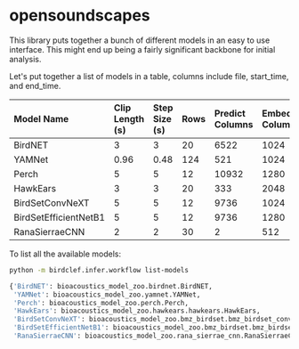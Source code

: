 # opensoundscapes

This library puts together a bunch of different models in an easy to use interface. This might end up being a fairly significant backbone for initial analysis.

Let's put together a list of models in a table, columns include file, start_time, and end_time.


| Model Name             | Clip Length (s) | Step Size (s) | Rows | Predict Columns | Embed Columns |
| :--------------------- | :-------------- | :------------ | :--- | :-------------- | :------------ |
| BirdNET                | 3               | 3             | 20   | 6522            | 1024          |
| YAMNet                 | 0.96            | 0.48          | 124  | 521             | 1024          |
| Perch                  | 5               | 5             | 12   | 10932           | 1280          |
| HawkEars               | 3               | 3             | 20   | 333             | 2048          |
| BirdSetConvNeXT        | 5               | 5             | 12   | 9736            | 1024          |
| BirdSetEfficientNetB1  | 5               | 5             | 12   | 9736            | 1280          |
| RanaSierraeCNN         | 2               | 2             | 30   | 2               | 512           |

To list all the available models:

```bash
python -m birdclef.infer.workflow list-models

{'BirdNET': bioacoustics_model_zoo.birdnet.BirdNET,
 'YAMNet': bioacoustics_model_zoo.yamnet.YAMNet,
 'Perch': bioacoustics_model_zoo.perch.Perch,
 'HawkEars': bioacoustics_model_zoo.hawkears.hawkears.HawkEars,
 'BirdSetConvNeXT': bioacoustics_model_zoo.bmz_birdset.bmz_birdset_convnext.BirdSetConvNeXT,
 'BirdSetEfficientNetB1': bioacoustics_model_zoo.bmz_birdset.bmz_birdset_efficientnetB1.BirdSetEfficientNetB1,
 'RanaSierraeCNN': bioacoustics_model_zoo.rana_sierrae_cnn.RanaSierraeCNN}
```
